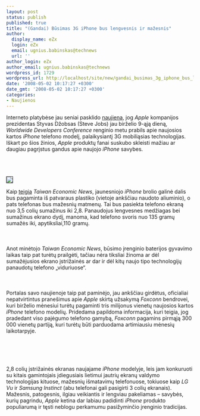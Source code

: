 ```yaml
---
layout: post
status: publish
published: true
title: "(Gandai) Būsimas 3G iPhone bus lengvesnis ir mažesnis"
author:
  display_name: eZx
  login: eZx
  email: ugnius.babinskas@technews
  url: ''
author_login: eZx
author_email: ugnius.babinskas@technews
wordpress_id: 1729
wordpress_url: http://localhost/site/new/gandai_busimas_3g_iphone_bus_lengvesnis_ir_mazesnis/
date: '2008-05-02 10:17:27 +0300'
date_gmt: '2008-05-02 10:17:27 +0300'
categories:
- Naujienos
---
```

<p>Interneto platybėse jau seniai pasklido <a class="ns" href="http://www.vnunet.com/vnunet/news/2215272/apple-expected-announce-3g">naujiena</a>, jog <i>Apple</i> kompanijos prezidentas Styvas Džobsas (Steve Jobs) jau birželio 9-ąją dieną, <i> Worldwide Developers Conference </i> renginio metu prabils apie naujosios kartos <i>iPhone</i> telefono modelį, palaikysiantį 3G mobiliąsias technologijas. Iškart po šios žinios, <i>Apple</i> produktų fanai suskubo skleisti mažiau ar daugiau pagrįstus gandus apie naujojo <i>iPhone</i> savybes.<br />
<br><br />
<br>
<div class="imgright"><img src="http://www.technews.lt/upl/Failai/iphone-black.jpg" border="1"></div>
<p>Kaip <a class="ns" href="http://cens.com/cens/html/en/news/news_inner_23229.html">teigia</a> <i>Taiwan Economic News</i>, jaunesniojo <i>iPhone</i> brolio galinė dalis bus pagaminta iš patvaraus plastiko (vietoje ankščiau naudoto aliuminio), o pats telefonas bus mažesnių matmenų. Tai bus pasiekta telefono ekraną nuo 3,5 colių sumažinus iki 2,8. Panaudojus lengvesnes medžiagas bei sumažinus ekrano dydį, manoma, kad telefono svoris nuo 135 gramų sumažės iki, apytiksliai,110 gramų.<br />
<br><br />
<br>Anot minėtojo <i>Taiwan Economic News</i>, būsimo įrenginio baterijos gyvavimo laikas taip pat turėtų prailgėti, tačiau nėra tiksliai žinoma ar dėl sumažėjusios ekrano įstrižainės ar dar ir dėl kitų naujo tipo technologijų panaudotų telefono „viduriuose“.<br />
<br><br />
<br>Portalas savo naujienoje taip pat paminėjo, jau ankščiau girdėtus, oficialiai nepatvirtintus pranešimus apie <i>Apple</i> skirtą užsakymą <i>Foxconn</i> bendrovei, kuri birželio mėnesiui turėtų pagaminti tris milijonus vienetų naujosios kartos <i>iPhone</i> telefono modelių. Pridedama papildoma informacija, kuri teigia, jog pradedant viso pajėgumo telefono gamybą, <i>Foxconn</i> pagamins pirmąją 300 000 vienetų partiją, kuri turėtų būti parduodama artimiausiu mėnesių laikotarpyje.<br />
<br><br />
<br><br />
<br>2,8 colių įstrižainės ekranas naujajame <i>iPhone</i> modelyje, leis jam konkuruoti su kitais gamintojais įdiegusiais lietimui jautrių ekranų valdymo technologijas kituose, mažesnių išmatavimų telefonuose, tokiuose kaip <i>LG Vu</i> ir <i>Samsung Instinct</i> (abu telefonai gali pasigirti 3 colių ekranais). Mažesnis, patogesnis, ilgiau veikiantis ir lengviau pakeliamas – savybės, kurių pagrindu, <i>Apple</i> ketina dar labiau padidinti <i>iPhone</i> produkto populiarumą ir tęsti neblogu perkamumu pasižyminčio įrenginio tradicijas.<br />
<br></p>

